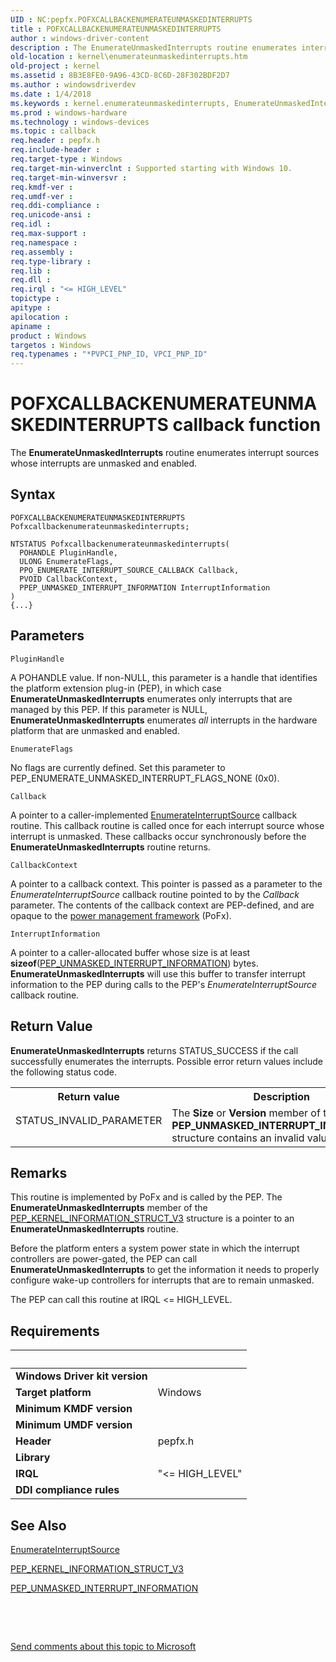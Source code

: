 ```yaml
---
UID : NC:pepfx.POFXCALLBACKENUMERATEUNMASKEDINTERRUPTS
title : POFXCALLBACKENUMERATEUNMASKEDINTERRUPTS
author : windows-driver-content
description : The EnumerateUnmaskedInterrupts routine enumerates interrupt sources whose interrupts are unmasked and enabled.
old-location : kernel\enumerateunmaskedinterrupts.htm
old-project : kernel
ms.assetid : 8B3E8FE0-9A96-43CD-8C6D-28F302BDF2D7
ms.author : windowsdriverdev
ms.date : 1/4/2018
ms.keywords : kernel.enumerateunmaskedinterrupts, EnumerateUnmaskedInterruptsext, EnumerateUnmaskedInterrupts routine [Kernel-Mode Driver Architecture], EnumerateUnmaskedInterrupts, POFXCALLBACKENUMERATEUNMASKEDINTERRUPTS, POFXCALLBACKENUMERATEUNMASKEDINTERRUPTS, pepfx/EnumerateUnmaskedInterrupts
ms.prod : windows-hardware
ms.technology : windows-devices
ms.topic : callback
req.header : pepfx.h
req.include-header : 
req.target-type : Windows
req.target-min-winverclnt : Supported starting with Windows 10.
req.target-min-winversvr : 
req.kmdf-ver : 
req.umdf-ver : 
req.ddi-compliance : 
req.unicode-ansi : 
req.idl : 
req.max-support : 
req.namespace : 
req.assembly : 
req.type-library : 
req.lib : 
req.dll : 
req.irql : "<= HIGH_LEVEL"
topictype : 
apitype : 
apilocation : 
apiname : 
product : Windows
targetos : Windows
req.typenames : "*PVPCI_PNP_ID, VPCI_PNP_ID"
---
```



# POFXCALLBACKENUMERATEUNMASKEDINTERRUPTS callback function
The <b>EnumerateUnmaskedInterrupts</b> routine enumerates interrupt sources whose interrupts are unmasked and enabled.

## Syntax

```
POFXCALLBACKENUMERATEUNMASKEDINTERRUPTS Pofxcallbackenumerateunmaskedinterrupts;

NTSTATUS Pofxcallbackenumerateunmaskedinterrupts(
  POHANDLE PluginHandle,
  ULONG EnumerateFlags,
  PPO_ENUMERATE_INTERRUPT_SOURCE_CALLBACK Callback,
  PVOID CallbackContext,
  PPEP_UNMASKED_INTERRUPT_INFORMATION InterruptInformation
)
{...}
```

## Parameters

`PluginHandle`

A POHANDLE value. If non-NULL, this parameter is a handle that identifies the platform extension plug-in (PEP), in which case <b>EnumerateUnmaskedInterrupts</b> enumerates only interrupts that are managed by this PEP. If this parameter is NULL, <b>EnumerateUnmaskedInterrupts</b> enumerates <i>all</i> interrupts in the hardware platform that are unmasked and enabled.

`EnumerateFlags`

No flags are currently defined. Set this parameter to PEP_ENUMERATE_UNMASKED_INTERRUPT_FLAGS_NONE (0x0).

`Callback`

A pointer to a caller-implemented <a href="https://msdn.microsoft.com/library/windows/hardware/mt186632">EnumerateInterruptSource</a> callback routine. This callback routine is called once for each interrupt source whose interrupt is unmasked. These callbacks occur synchronously before the <b>EnumerateUnmaskedInterrupts</b> routine returns.

`CallbackContext`

A pointer to a callback context. This pointer is passed as a parameter to the <i>EnumerateInterruptSource</i> callback routine pointed to by the <i>Callback</i> parameter. The contents of the callback context are PEP-defined, and are opaque to the <a href="https://msdn.microsoft.com/B08F8ABF-FD43-434C-A345-337FBB799D9B">power management framework</a> (PoFx).

`InterruptInformation`

A pointer to a caller-allocated buffer whose size is at least <b>sizeof</b>(<a href="..\pepfx\ns-pepfx-_pep_unmasked_interrupt_information.md">PEP_UNMASKED_INTERRUPT_INFORMATION</a>) bytes. <b>EnumerateUnmaskedInterrupts</b> will use this buffer to transfer interrupt information to the PEP during calls to the PEP's <i>EnumerateInterruptSource</i> callback routine.


## Return Value

<b>EnumerateUnmaskedInterrupts</b> returns STATUS_SUCCESS if the call successfully enumerates the interrupts. Possible error return values include the following status code.
<table>
<tr>
<th>Return value</th>
<th>Description</th>
</tr>
<tr>
<td width="40%">
<dl>
<dt>STATUS_INVALID_PARAMETER</dt>
</dl>
</td>
<td width="60%">
The <b>Size</b> or <b>Version</b> member of the <b>PEP_UNMASKED_INTERRUPT_INFORMATION</b> structure contains an invalid value.

</td>
</tr>
</table>

## Remarks

This routine is implemented by PoFx and is called by the PEP. The <b>EnumerateUnmaskedInterrupts</b> member of the <a href="..\pepfx\ns-pepfx-_pep_kernel_information_struct_v3.md">PEP_KERNEL_INFORMATION_STRUCT_V3</a> structure is a pointer to an <b>EnumerateUnmaskedInterrupts</b> routine.

Before the platform enters a system power state in which the interrupt controllers are power-gated, the PEP can call <b>EnumerateUnmaskedInterrupts</b> to get the information it needs to properly configure wake-up controllers for interrupts that are to remain unmasked.

The PEP can call this routine at IRQL &lt;= HIGH_LEVEL.

## Requirements
| &nbsp; | &nbsp; |
| ---- |:---- |
| **Windows Driver kit version** |  |
| **Target platform** | Windows |
| **Minimum KMDF version** |  |
| **Minimum UMDF version** |  |
| **Header** | pepfx.h |
| **Library** |  |
| **IRQL** | "<= HIGH_LEVEL" |
| **DDI compliance rules** |  |

## See Also

<a href="https://msdn.microsoft.com/library/windows/hardware/mt186632">EnumerateInterruptSource</a>

<a href="..\pepfx\ns-pepfx-_pep_kernel_information_struct_v3.md">PEP_KERNEL_INFORMATION_STRUCT_V3</a>

<a href="..\pepfx\ns-pepfx-_pep_unmasked_interrupt_information.md">PEP_UNMASKED_INTERRUPT_INFORMATION</a>

 

 

<a href="mailto:wsddocfb@microsoft.com?subject=Documentation%20feedback [kernel\kernel]:%20POFXCALLBACKENUMERATEUNMASKEDINTERRUPTS routine%20 RELEASE:%20(1/4/2018)&amp;body=%0A%0APRIVACY STATEMENT%0A%0AWe use your feedback to improve the documentation. We don't use your email address for any other purpose, and we'll remove your email address from our system after the issue that you're reporting is fixed. While we're working to fix this issue, we might send you an email message to ask for more info. Later, we might also send you an email message to let you know that we've addressed your feedback.%0A%0AFor more info about Microsoft's privacy policy, see http://privacy.microsoft.com/en-us/default.aspx." title="Send comments about this topic to Microsoft">Send comments about this topic to Microsoft</a>